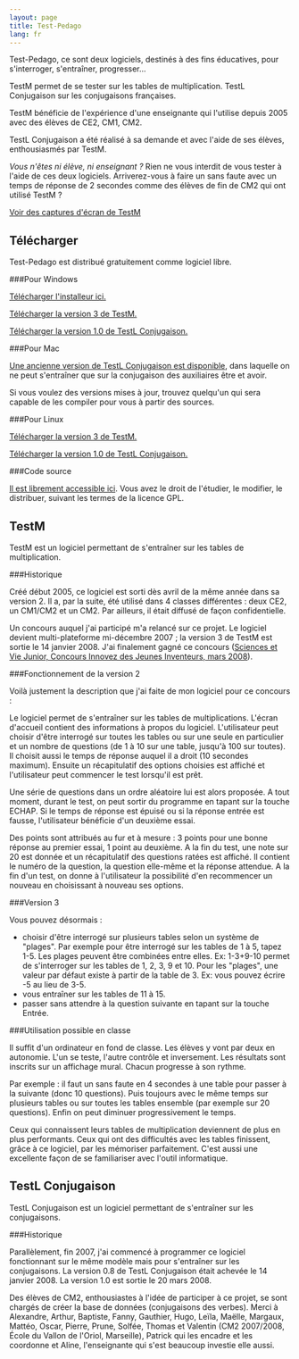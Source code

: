 ```yaml
---
layout: page
title: Test-Pedago
lang: fr
---
```


Test-Pedago, ce sont deux logiciels, destinés à des fins éducatives,
pour s'interroger, s'entraîner, progresser...

TestM permet de se tester sur les tables de multiplication.
TestL Conjugaison sur les conjugaisons françaises.

TestM bénéficie de l'expérience d'une enseignante qui l'utilise
depuis 2005 avec des élèves de CE2, CM1, CM2.

TestL Conjugaison a été réalisé à sa demande et avec l'aide de ses élèves,
enthousiasmés par TestM.

*Vous n'êtes ni élève, ni enseignant ?*
Rien ne vous interdit de vous tester à l'aide de ces deux logiciels.
Arriverez-vous à faire un sans faute
avec un temps de réponse de 2 secondes
comme des élèves de fin de CM2 qui ont utilisé TestM ?

[Voir des captures d'écran de TestM](captures-d-ecran)

Télécharger
-----------

Test-Pedago est distribué gratuitement comme logiciel libre.

###Pour Windows

[Télécharger l'installeur ici.](telechargement/windows/Test-Pedago.exe)

[Télécharger la version 3
de TestM.](telechargement/windows/TestM-3.exe)

[Télécharger la version 1.0
de TestL Conjugaison.](telechargement/windows/TestL-1.zip)

###Pour Mac

[Une ancienne version de TestL Conjugaison
est disponible](telechargement/mac/TestL.zip),
dans laquelle on ne peut s'entraîner que sur la conjugaison
des auxiliaires être et avoir.

Si vous voulez des versions mises à jour, trouvez quelqu'un
qui sera capable de les compiler pour vous à partir des sources.

###Pour Linux

[Télécharger la version 3
de TestM.](telechargement/linux/TestM-3.zip)

[Télécharger la version 1.0
de TestL Conjugaison.](telechargement/linux/TestL-1.zip)

###Code source

[Il est librement accessible ici](https://github.com/Zimmi48/Test-Pedago).
Vous avez le droit de l'étudier,
le modifier, le distribuer, suivant les termes de la licence GPL.

TestM
-----

TestM est un logiciel permettant de s'entraîner
sur les tables de multiplication.

###Historique

Créé début 2005, ce logiciel est sorti dès avril de la même année
dans sa version 2.
Il a, par la suite, été utilisé dans 4 classes différentes :
deux CE2, un CM1/CM2 et un CM2.
Par ailleurs, il était diffusé de façon confidentielle.

Un concours auquel j'ai participé m'a relancé sur ce projet.
Le logiciel devient multi-plateforme mi-décembre 2007 ;
la version 3 de TestM est sortie le 14 janvier 2008.
J'ai finalement gagné ce concours
([Sciences et Vie Junior, Concours Innovez des Jeunes Inventeurs,
mars 2008](SVJ-2008.pdf)).

###Fonctionnement de la version 2

Voilà justement la description que j'ai faite de mon logiciel
pour ce concours :

Le logiciel permet de s'entraîner sur les tables de multiplications.
L'écran d'accueil contient des informations à propos du logiciel.
L'utilisateur peut choisir d'être interrogé sur toutes les tables
ou sur une seule en particulier et un nombre de questions
(de 1 à 10 sur une table, jusqu'à 100 sur toutes).
Il choisit aussi le temps de réponse auquel il a droit
(10 secondes maximum).
Ensuite un récapitulatif des options choisies est affiché et
l'utilisateur peut commencer le test lorsqu'il est prêt.

Une série de questions dans un ordre aléatoire lui est alors proposée.
A tout moment, durant le test, on peut sortir du programme en tapant
sur la touche ECHAP.
Si le temps de réponse est épuisé ou si la réponse entrée est fausse,
l'utilisateur bénéficie d'un deuxième essai.

Des points sont attribués au fur et à mesure :
3 points pour une bonne réponse au premier essai, 1 point au deuxième.
A la fin du test, une note sur 20 est donnée et un récapitulatif
des questions ratées est affiché. Il contient le numéro de la question,
la question elle-même et la réponse attendue.
A la fin d'un test, on donne à l'utilisateur la possibilité d'en
recommencer un nouveau en choisissant à nouveau ses options.

###Version 3

Vous pouvez désormais :

* choisir d'être interrogé sur plusieurs tables selon un système de
"plages".
Par exemple pour être interrogé sur les tables de 1 à 5, tapez 1-5.
Les plages peuvent être combinées entre elles.
Ex: 1-3+9-10 permet de s'interroger sur les tables de 1, 2, 3, 9 et 10.
Pour les "plages",
une valeur par défaut existe à partir de la table de 3.
Ex: vous pouvez écrire -5 au lieu de 3-5.
* vous entraîner sur les tables de 11 à 15.
* passer sans attendre à la question suivante en tapant sur la
touche Entrée.

###Utilisation possible en classe

Il suffit d'un ordinateur en fond de classe.
Les élèves y vont par deux en autonomie.
L'un se teste, l'autre contrôle et inversement.
Les résultats sont inscrits sur un affichage mural.
Chacun progresse à son rythme.

Par exemple : il faut un sans faute en 4 secondes à une table
pour passer à la suivante (donc 10 questions).
Puis toujours avec le même temps sur plusieurs tables
ou sur toutes les tables ensemble (par exemple sur 20 questions).
Enfin on peut diminuer progressivement le temps.

Ceux qui connaissent leurs tables de multiplication
deviennent de plus en plus performants.
Ceux qui ont des difficultés avec les tables finissent,
grâce à ce logiciel, par les mémoriser parfaitement.
C'est aussi une excellente façon de se familiariser
avec l'outil informatique.

TestL Conjugaison
-----------------

TestL Conjugaison est un logiciel permettant de s'entraîner
sur les conjugaisons.

###Historique

Parallèlement, fin 2007, j'ai commencé à programmer ce logiciel
fonctionnant sur le même modèle mais pour s'entraîner
sur les conjugaisons.
La version 0.8 de TestL Conjugaison était achevée le 14 janvier 2008.
La version 1.0 est sortie le 20 mars 2008.

Des élèves de CM2, enthousiastes à l'idée de participer à ce projet,
se sont chargés de créer la base de données (conjugaisons des verbes).
Merci à Alexandre, Arthur, Baptiste, Fanny, Gauthier, Hugo, Leïla,
Maëlle, Margaux, Mattéo, Oscar, Pierre, Prune, Solfée,
Thomas et Valentin
(CM2 2007/2008, École du Vallon de l'Oriol, Marseille),
Patrick qui les encadre et les coordonne et
Aline, l'enseignante qui s'est beaucoup investie elle aussi.
